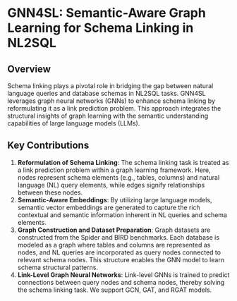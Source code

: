 # GNN4SL: Semantic-Aware Graph Learning for Schema Linking in NL2SQL

## Overview

Schema linking plays a pivotal role in bridging the gap between natural language queries and database schemas in NL2SQL tasks. GNN4SL leverages graph neural networks (GNNs) to enhance schema linking by reformulating it as a link prediction problem. This approach integrates the structural insights of graph learning with the semantic understanding capabilities of large language models (LLMs).

## Key Contributions

1. **Reformulation of Schema Linking**:
   The schema linking task is treated as a link prediction problem within a graph learning framework. Here, nodes represent schema elements (e.g., tables, columns) and natural language (NL) query elements, while edges signify relationships between these nodes.
2. **Semantic-Aware Embeddings**:
   By utilizing large language models, semantic vector embeddings are generated to capture the rich contextual and semantic information inherent in NL queries and schema elements.
3. **Graph Construction and Dataset Preparation**:
   Graph datasets are constructed from the Spider and BIRD benchmarks. Each database is modeled as a graph where tables and columns are represented as nodes, and NL queries are incorporated as query nodes connected to relevant schema nodes. This structure enables the GNN model to learn schema structural patterns.
4. **Link-Level Graph Neural Networks**:
   Link-level GNNs is trained to predict connections between query nodes and schema nodes, thereby solving the schema linking task. We support GCN, GAT, and RGAT models.